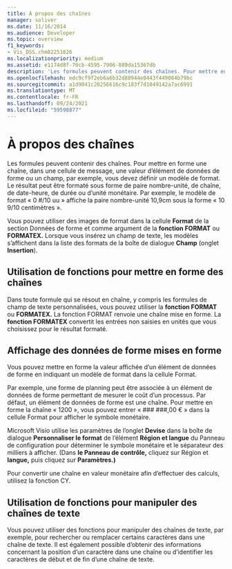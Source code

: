 ```yaml
---
title: À propos des chaînes
manager: soliver
ms.date: 11/16/2014
ms.audience: Developer
ms.topic: overview
f1_keywords:
- Vis_DSS.chm82251826
ms.localizationpriority: medium
ms.assetid: e1174d8f-70cb-4595-7906-889da15367db
description: 'Les formules peuvent contenir des chaînes. Pour mettre en forme une chaîne, dans une cellule de message, une valeur d’élément de données de forme ou un champ, par exemple, vous devez définir un modèle de format. Le résultat peut être formaté sous forme de paire nombre-unité, de chaîne, de date-heure, de durée ou d’unité monétaire. Par exemple, le format picture0 #/10 uuformats la paire nombre-unité 10,9cm comme 10 9/10 centimètres.'
ms.openlocfilehash: edc9cf9f2eb6a6b32d88944e0443f449084b79bc
ms.sourcegitcommit: a1d9041c20256616c9c183f7d1049142a7ac6991
ms.translationtype: MT
ms.contentlocale: fr-FR
ms.lasthandoff: 09/24/2021
ms.locfileid: "59598877"
---
```

# <a name="about-strings"></a>À propos des chaînes

Les formules peuvent contenir des chaînes. Pour mettre en forme une chaîne, dans une cellule de message, une valeur d’élément de données de forme ou un champ, par exemple, vous devez définir un modèle de format. Le résultat peut être formaté sous forme de paire nombre-unité, de chaîne, de date-heure, de durée ou d’unité monétaire. Par exemple, le modèle de format « 0 #/10 uu » affiche la paire nombre-unité 10,9cm sous la forme « 10 9/10 centimètres ».
  
Vous pouvez utiliser des images de format dans la cellule **Format** de la section Données de forme et comme argument de la **fonction FORMAT** ou **FORMATEX.** Lorsque vous insérez un champ de texte, les modèles s’affichent dans la liste des formats de la boîte de dialogue **Champ** (onglet **Insertion**). 
  
## <a name="using-functions-to-format-strings"></a>Utilisation de fonctions pour mettre en forme des chaînes

Dans toute formule qui se résout en chaîne, y compris les formules de champ de texte personnalisées, vous pouvez utiliser la **fonction FORMAT** ou **FORMATEX.** La fonction FORMAT renvoie une chaîne mise en forme. La **fonction FORMATEX** convertit les entrées non saisies en unités que vous choisissez pour le résultat formaté. 
  
## <a name="displaying-formatted-shape-data"></a>Affichage des données de forme mises en forme

Vous pouvez mettre en forme la valeur affichée d’un élément de données de forme en indiquant un modèle de format dans la cellule Format.
  
Par exemple, une forme de planning peut être associée à un élément de données de forme permettant de mesurer le coût d’un processus. Par défaut, un élément de données de forme est une chaîne. Pour mettre en forme la chaîne « 1200 », vous pouvez entrer « ### ###,00 € » dans la cellule Format pour afficher le symbole monétaire.
  
Microsoft Visio utilise les paramètres de l’onglet **Devise** dans la boîte de dialogue **Personnaliser le format** de l’élément **Région et langue** du Panneau de configuration pour déterminer le symbole monétaire et le séparateur des milliers à afficher. (Dans **le Panneau de contrôle,** cliquez sur Région et **langue,** puis cliquez sur **Paramètres.)**
  
Pour convertir une chaîne en valeur monétaire afin d’effectuer des calculs, utilisez la fonction CY.
  
## <a name="using-functions-to-manipulate-text-strings"></a>Utilisation de fonctions pour manipuler des chaînes de texte

Vous pouvez utiliser des fonctions pour manipuler des chaînes de texte, par exemple, pour rechercher ou remplacer certains caractères dans une chaîne de texte. Il est également possible d’obtenir des informations concernant la position d’un caractère dans une chaîne ou d’identifier les caractères de début et de fin d’une chaîne de texte. 
  

